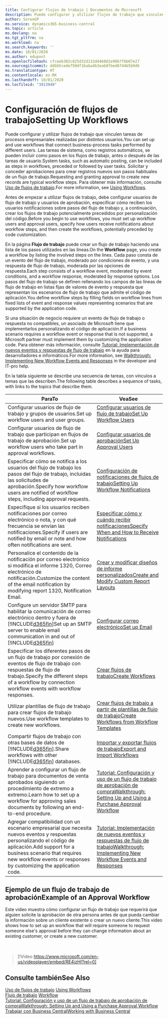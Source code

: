 ```yaml
---
title: Configurar flujos de trabajo | Documentos de Microsoft
description: Puede configurar y utilizar flujos de trabajo que vinculen tareas de procesos empresariales realizadas por distintos usuarios. Las tareas de sistema, como registros automáticos, se pueden incluir como pasos en los flujos de trabajo, antes o después de las tareas de usuario. Solicitar y conceder aprobaciones para crear registros nuevos son pasos habituales de un flujo de trabajo.
author: SorenGP
ms.service: dynamics365-business-central
ms.topic: article
ms.devlang: na
ms.tgt_pltfrm: na
ms.workload: na
ms.search.keywords: ''
ms.date: 10/01/2020
ms.author: edupont
ms.openlocfilehash: cfceeb302c825d32d132d446882e98b7f6b07e27
ms.sourcegitcommit: ddbb5cede750df1baba4b3eab8fbed6744b5b9d6
ms.translationtype: HT
ms.contentlocale: es-MX
ms.lasthandoff: 10/01/2020
ms.locfileid: "3913949"
---
```

# <a name="setting-up-workflows"></a><span data-ttu-id="a17e3-105">Configuración de flujos de trabajo</span><span class="sxs-lookup"><span data-stu-id="a17e3-105">Setting Up Workflows</span></span>
<span data-ttu-id="a17e3-106">Puede configurar y utilizar flujos de trabajo que vinculen tareas de procesos empresariales realizadas por distintos usuarios.</span><span class="sxs-lookup"><span data-stu-id="a17e3-106">You can set up and use workflows that connect business-process tasks performed by different users.</span></span> <span data-ttu-id="a17e3-107">Las tareas de sistema, como registros automáticos, se pueden incluir como pasos en los flujos de trabajo, antes o después de las tareas de usuario.</span><span class="sxs-lookup"><span data-stu-id="a17e3-107">System tasks, such as automatic posting, can be included as steps in workflows, preceded or followed by user tasks.</span></span> <span data-ttu-id="a17e3-108">Solicitar y conceder aprobaciones para crear registros nuevos son pasos habituales de un flujo de trabajo.</span><span class="sxs-lookup"><span data-stu-id="a17e3-108">Requesting and granting approval to create new records are typical workflow steps.</span></span> <span data-ttu-id="a17e3-109">Para obtener más información, consulte [Uso de flujos de trabajo](across-use-workflows.md).</span><span class="sxs-lookup"><span data-stu-id="a17e3-109">For more information, see [Using Workflows](across-use-workflows.md).</span></span>  

 <span data-ttu-id="a17e3-110">Antes de empezar a utilizar flujos de trabajo, debe configurar usuarios de flujo de trabajo y usuarios de aprobación, especificar cómo reciben los usuarios notificaciones sobre pasos del flujo de trabajo y, a continuación, crear los flujos de trabajo potencialmente precedidos por personalización del código.</span><span class="sxs-lookup"><span data-stu-id="a17e3-110">Before you begin to use workflows, you must set up workflow users and approval users, specify how users receive notifications about workflow steps, and then create the workflows, potentially preceded by code customization.</span></span>  

 <span data-ttu-id="a17e3-111">En la página **Flujo de trabajo** puede crear un flujo de trabajo haciendo una lista de los pasos utilizados en las líneas.</span><span class="sxs-lookup"><span data-stu-id="a17e3-111">On the **Workflow** page, you create a workflow by listing the involved steps on the lines.</span></span> <span data-ttu-id="a17e3-112">Cada paso consta de un evento del flujo de trabajo, moderado por condiciones de evento, y una respuesta de flujo de trabajo, moderada por las opciones de respuesta.</span><span class="sxs-lookup"><span data-stu-id="a17e3-112">Each step consists of a workflow event, moderated by event conditions, and a workflow response, moderated by response options.</span></span> <span data-ttu-id="a17e3-113">Los pasos del flujo de trabajo se definen rellenando los campos de las líneas de flujo de trabajo en listas fijas de valores de evento y respuesta que representan los escenarios de flujo de trabajo que admite el código de aplicación.</span><span class="sxs-lookup"><span data-stu-id="a17e3-113">You define workflow steps by filling fields on workflow lines from fixed lists of event and response values representing scenarios that are supported by the application code.</span></span>  

 <span data-ttu-id="a17e3-114">Si una situación de negocio requiere un evento de flujo de trabajo o respuesta no compatibles, un asociado de Microsoft tiene que implementarlos personalizando el código de aplicación.</span><span class="sxs-lookup"><span data-stu-id="a17e3-114">If a business scenario requires a workflow event or response that is not supported, a Microsoft partner must implement them by customizing the application code.</span></span> <span data-ttu-id="a17e3-115">Para obtener más información, consulte [Tutorial: Implementación de nuevos eventos y respuestas de flujo de trabajo](/dynamics-nav/Walkthrough--Implementing-New-Workflow-Events-and-Responses) en la ayuda para desarrolladores e informáticos.</span><span class="sxs-lookup"><span data-stu-id="a17e3-115">For more information, see [Walkthrough: Implementing New Workflow Events and Responses](/dynamics-nav/Walkthrough--Implementing-New-Workflow-Events-and-Responses) in the developer and IT-pro help.</span></span>

 <span data-ttu-id="a17e3-116">En la tabla siguiente se describe una secuencia de tareas, con vínculos a temas que las describen.</span><span class="sxs-lookup"><span data-stu-id="a17e3-116">The following table describes a sequence of tasks, with links to the topics that describe them.</span></span>  

|<span data-ttu-id="a17e3-117">**Para**</span><span class="sxs-lookup"><span data-stu-id="a17e3-117">**To**</span></span>|<span data-ttu-id="a17e3-118">**Vea**</span><span class="sxs-lookup"><span data-stu-id="a17e3-118">**See**</span></span>|  
|------------|-------------|  
|<span data-ttu-id="a17e3-119">Configurar usuarios de flujo de trabajo y grupos de usuarios.</span><span class="sxs-lookup"><span data-stu-id="a17e3-119">Set up workflow users and user groups.</span></span>|[<span data-ttu-id="a17e3-120">Configurar usuarios de flujo de trabajo</span><span class="sxs-lookup"><span data-stu-id="a17e3-120">Set Up Workflow Users</span></span>](across-how-to-set-up-workflow-users.md)|  
|<span data-ttu-id="a17e3-121">Configurar usuarios de flujo de trabajo que participan en flujos de trabajo de aprobación.</span><span class="sxs-lookup"><span data-stu-id="a17e3-121">Set up workflow users who take part in approval workflows.</span></span>|[<span data-ttu-id="a17e3-122">Configurar usuarios de aprobación</span><span class="sxs-lookup"><span data-stu-id="a17e3-122">Set Up Approval Users</span></span>](across-how-to-set-up-approval-users.md)|  
|<span data-ttu-id="a17e3-123">Especificar cómo se notifica a los usuarios del flujo de trabajo los pasos del flujo de trabajo, incluidas las solicitudes de aprobación.</span><span class="sxs-lookup"><span data-stu-id="a17e3-123">Specify how workflow users are notified of workflow steps, including approval requests.</span></span>|[<span data-ttu-id="a17e3-124">Configuración de notificaciones de flujos de trabajo</span><span class="sxs-lookup"><span data-stu-id="a17e3-124">Setting Up Workflow Notifications</span></span>](across-setting-up-workflow-notifications.md)|  
|<span data-ttu-id="a17e3-125">Especifique si los usuarios reciben notificaciones por correo electrónico o nota, y con qué frecuencia se envían las notificaciones.</span><span class="sxs-lookup"><span data-stu-id="a17e3-125">Specify if users are notified by email or note and how often notifications are sent.</span></span>|[<span data-ttu-id="a17e3-126">Especificar cómo y cuándo recibir notificaciones</span><span class="sxs-lookup"><span data-stu-id="a17e3-126">Specify When and How to Receive Notifications</span></span>](across-how-to-specify-when-and-how-to-receive-notifications.md)|  
|<span data-ttu-id="a17e3-127">Personalice el contenido de la notificación por correo electrónico si modifica el informe 1320, Correo electrónico de notificación.</span><span class="sxs-lookup"><span data-stu-id="a17e3-127">Customize the content of the email notification by modifying report 1320, Notification Email.</span></span>|[<span data-ttu-id="a17e3-128">Crear y modificar diseños de informe personalizados</span><span class="sxs-lookup"><span data-stu-id="a17e3-128">Create and Modify Custom Report Layouts</span></span>](ui-how-create-custom-report-layout.md)|  
|<span data-ttu-id="a17e3-129">Configure un servidor SMTP para habilitar la comunicación de correo electrónico dentro y fuera de [!INCLUDE[d365fin](includes/d365fin_md.md)]</span><span class="sxs-lookup"><span data-stu-id="a17e3-129">Set up an SMTP server to enable email communication in and out of [!INCLUDE[d365fin](includes/d365fin_md.md)]</span></span>|[<span data-ttu-id="a17e3-130">Configurar correo electrónico</span><span class="sxs-lookup"><span data-stu-id="a17e3-130">Set up Email</span></span>](admin-how-setup-email.md)|
|<span data-ttu-id="a17e3-131">Especificar los diferentes pasos de un flujo de trabajo por conexión de eventos de flujo de trabajo con respuestas de flujo de trabajo.</span><span class="sxs-lookup"><span data-stu-id="a17e3-131">Specify the different steps of a workflow by connection workflow events with workflow responses.</span></span>|[<span data-ttu-id="a17e3-132">Crear flujos de trabajo</span><span class="sxs-lookup"><span data-stu-id="a17e3-132">Create Workflows</span></span>](across-how-to-create-workflows.md)|  
|<span data-ttu-id="a17e3-133">Utilizar plantillas de flujo de trabajo para crear flujos de trabajo nuevos.</span><span class="sxs-lookup"><span data-stu-id="a17e3-133">Use workflow templates to create new workflows.</span></span>|[<span data-ttu-id="a17e3-134">Crear flujos de trabajo a partir de plantillas de flujo de trabajo</span><span class="sxs-lookup"><span data-stu-id="a17e3-134">Create Workflows from Workflow Templates</span></span>](across-how-to-create-workflows-from-workflow-templates.md)|  
|<span data-ttu-id="a17e3-135">Compartir flujos de trabajo con otras bases de datos de [!INCLUDE[d365fin](includes/d365fin_md.md)].</span><span class="sxs-lookup"><span data-stu-id="a17e3-135">Share workflows with other [!INCLUDE[d365fin](includes/d365fin_md.md)] databases.</span></span>|[<span data-ttu-id="a17e3-136">Importar y exportar flujos de trabajo</span><span class="sxs-lookup"><span data-stu-id="a17e3-136">Export and Import Workflows</span></span>](across-how-to-export-and-import-workflows.md)|  
|<span data-ttu-id="a17e3-137">Aprender a configurar un flujo de trabajo para documentos de venta aprobados siguiendo un procedimiento de extremo a extremo.</span><span class="sxs-lookup"><span data-stu-id="a17e3-137">Learn how to set up a workflow for approving sales documents by following an end-to-end procedure.</span></span>|[<span data-ttu-id="a17e3-138">Tutorial: Configuración y uso de un flujo de trabajo de aprobación de compra</span><span class="sxs-lookup"><span data-stu-id="a17e3-138">Walkthrough: Setting Up and Using a Purchase Approval Workflow</span></span>](walkthrough-setting-up-and-using-a-purchase-approval-workflow.md)|  
|<span data-ttu-id="a17e3-139">Agregar compatibilidad con un escenario empresarial que necesita nuevos eventos y respuestas personalizando el código de aplicación.</span><span class="sxs-lookup"><span data-stu-id="a17e3-139">Add support for a business scenario that requires new workflow events or responses by customizing the application code.</span></span>|[<span data-ttu-id="a17e3-140">Tutorial: Implementación de nuevos eventos y respuestas de flujo de trabajo</span><span class="sxs-lookup"><span data-stu-id="a17e3-140">Walkthrough: Implementing New Workflow Events and Responses</span></span>](/dynamics-nav/Walkthrough--Implementing-New-Workflow-Events-and-Responses)|  

## <a name="example-of-an-approval-workflow"></a><span data-ttu-id="a17e3-141">Ejemplo de un flujo de trabajo de aprobación</span><span class="sxs-lookup"><span data-stu-id="a17e3-141">Example of an Approval Workflow</span></span>
<span data-ttu-id="a17e3-142">Este video muestra cómo configurar un flujo de trabajo que requerirá que alguien solicite la aprobación de otra persona antes de que pueda cambiar la información sobre un cliente existente o crear un nuevo cliente.</span><span class="sxs-lookup"><span data-stu-id="a17e3-142">This video shows how to set up an workflow that will require someone to request someone else's approval before they can change information about an existing customer, or create a new customer.</span></span>  
<br><br>  

> [!Video https://www.microsoft.com/en-us/videoplayer/embed/RE4jzHI?rel=0]

## <a name="see-also"></a><span data-ttu-id="a17e3-143">Consulte también</span><span class="sxs-lookup"><span data-stu-id="a17e3-143">See Also</span></span>  
 <span data-ttu-id="a17e3-144">[Uso de flujos de trabajo](across-use-workflows.md) </span><span class="sxs-lookup"><span data-stu-id="a17e3-144">[Using Workflows](across-use-workflows.md) </span></span>  
 <span data-ttu-id="a17e3-145">[Flujo de trabajo](across-workflow.md) </span><span class="sxs-lookup"><span data-stu-id="a17e3-145">[Workflow](across-workflow.md) </span></span>  
 [<span data-ttu-id="a17e3-146">Tutorial: Configuración y uso de un flujo de trabajo de aprobación de compra</span><span class="sxs-lookup"><span data-stu-id="a17e3-146">Walkthrough: Setting Up and Using a Purchase Approval Workflow</span></span>](walkthrough-setting-up-and-using-a-purchase-approval-workflow.md)  
 [<span data-ttu-id="a17e3-147">Trabajar con Business Central</span><span class="sxs-lookup"><span data-stu-id="a17e3-147">Working with Business Central</span></span>](ui-work-product.md)
